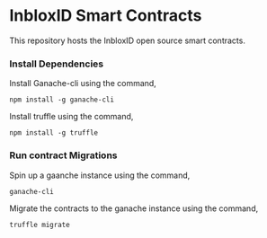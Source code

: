 #   InbloxID Smart Contracts

This repository hosts the InbloxID open source smart contracts.

### Install Dependencies

Install Ganache-cli using the command,

```npm install -g ganache-cli```

Install truffle using the command,

```npm install -g truffle```

### Run contract Migrations

Spin up a gaanche instance using the command,

```ganache-cli```

Migrate the contracts to the ganache instance using the command,

```truffle migrate```
